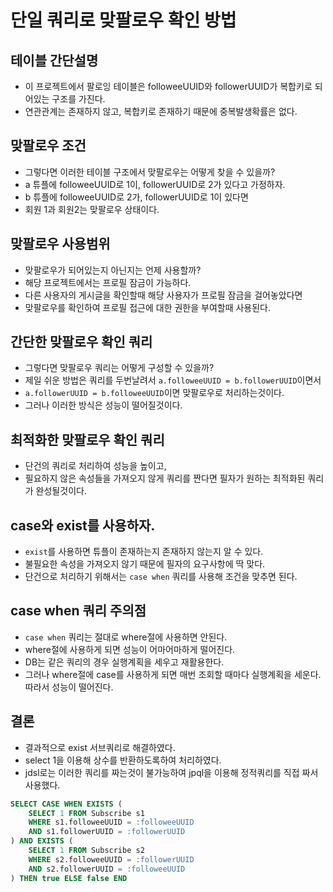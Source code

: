 # 단일 쿼리로 맞팔로우 확인 방법

## 테이블 간단설명
* 이 프로젝트에서 팔로잉 테이블은 followeeUUID와 followerUUID가 복합키로 되어있는 구조를 가진다.
* 연관관계는 존재하지 않고, 복합키로 존재하기 때문에 중복발생확률은 없다.

## 맞팔로우 조건
* 그렇다면 이러한 테이블 구조에서 맞팔로우는 어떻게 찾을 수 있을까?
* a 튜플에 followeeUUID로 1이, followerUUID로 2가 있다고 가정하자.
* b 튜플에 followeeUUID로 2가, followerUUID로 1이 있다면
* 회원 1과 회원2는 맞팔로우 상태이다.

## 맞팔로우 사용범위
* 맞팔로우가 되어있는지 아닌지는 언제 사용할까?
* 해당 프로젝트에서는 프로필 잠금이 가능하다.
* 다른 사용자의 게시글을 확인할때 해당 사용자가 프로필 잠금을 걸어놓았다면
* 맞팔로우를 확인하여 프로필 접근에 대한 권한을 부여할때 사용된다.

## 간단한 맞팔로우 확인 쿼리
* 그렇다면 맞팔로우 쿼리는 어떻게 구성할 수 있을까?
* 제일 쉬운 방법은 쿼리를 두번날려서 `a.followeeUUID = b.followerUUID`이면서
* `a.followerUUID = b.followeeUUID`이면 맞팔로우로 처리하는것이다.
* 그러나 이러한 방식은 성능이 떨어질것이다.

## 최적화한 맞팔로우 확인 쿼리
* 단건의 쿼리로 처리하여 성능을 높이고,
* 필요하지 않은 속성들을 가져오지 않게 쿼리를 짠다면 필자가 원하는 최적화된 쿼리가 완성될것이다.

## case와 exist를 사용하자.
* `exist`를 사용하면 튜플이 존재하는지 존재하지 않는지 알 수 있다.
* 불필요한 속성을 가져오지 않기 때문에 필자의 요구사항에 딱 맞다.
* 단건으로 처리하기 위해서는 `case when` 쿼리를 사용해 조건을 맞추면 된다.

## case when 쿼리 주의점
* `case when` 쿼리는 절대로 where절에 사용하면 안된다.
* where절에 사용하게 되면 성능이 어마어마하게 떨어진다.
* DB는 같은 쿼리의 경우 실행계획을 세우고 재활용한다.
* 그러나 where절에 case를 사용하게 되면 매번 조회할 때마다 실행계획을 세운다. 따라서 성능이 떨어진다.

## 결론
* 결과적으로 exist 서브쿼리로 해결하였다.
* select 1을 이용해 상수를 반환하도록하여 처리하였다.
* jdsl로는 이러한 쿼리를 짜는것이 불가능하여 jpql을 이용해 정적쿼리를 직접 짜서 사용했다.
```sql
SELECT CASE WHEN EXISTS (
    SELECT 1 FROM Subscribe s1 
    WHERE s1.followeeUUID = :followeeUUID 
    AND s1.followerUUID = :followerUUID
) AND EXISTS (
    SELECT 1 FROM Subscribe s2 
    WHERE s2.followeeUUID = :followerUUID 
    AND s2.followerUUID = :followeeUUID
) THEN true ELSE false END
```